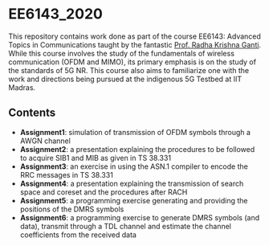 # EE6143_2020

This repository contains work done as part of the course EE6143: Advanced Topics in Communications taught by the fantastic [Prof. Radha Krishna Ganti](http://www.ee.iitm.ac.in/~rganti/). While this course involves the study of the fundamentals of wireless communication (OFDM and MIMO), its primary emphasis is on the study of the standards of 5G NR. This course also aims to familiarize one with the work and directions being pursued at the indigenous 5G Testbed at IIT Madras.

## Contents 

- __Assignment1__: simulation of transmission of OFDM symbols through a AWGN channel
- __Assignment2__: a presentation explaining the procedures to be followed to acquire SIB1 and MIB as given in TS 38.331
- __Assignment3__: an exercise in using the ASN.1 compiler to encode the RRC messages in TS 38.331
- __Assignment4__: a presentation explaining the transmission of search space and coreset and the procedures after RACH
- __Assignment5__: a programming exercise generating and providing the positions of the DMRS symbols
- __Assignment6__: a programming exercise to generate DMRS symbols (and data), transmit through a TDL channel and estimate the channel coefficients from the received data
 